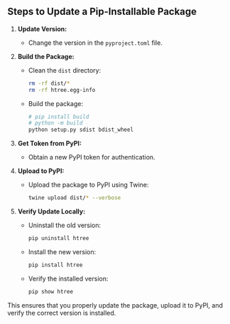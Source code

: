 ## Steps to Update a Pip-Installable Package

1. **Update Version:**
   - Change the version in the `pyproject.toml` file.

2. **Build the Package:**
   - Clean the `dist` directory:
     ```bash
     rm -rf dist/*
     rm -rf htree.egg-info
     ```
   - Build the package:
     ```bash
     # pip install build 
     # python -m build
     python setup.py sdist bdist_wheel
     ```

3. **Get Token from PyPI:**
   - Obtain a new PyPI token for authentication.

4. **Upload to PyPI:**
   - Upload the package to PyPI using Twine:
     ```bash
     twine upload dist/* --verbose
     ```

5. **Verify Update Locally:**
   - Uninstall the old version:
     ```bash
     pip uninstall htree
     ```
   - Install the new version:
     ```bash
     pip install htree
     ```
   - Verify the installed version:
     ```bash
     pip show htree
     ```

This ensures that you properly update the package, upload it to PyPI, and verify the correct version is installed.
